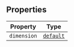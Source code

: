 ## Properties

| Property | Type |
| ------ | ------ |
| <a id="dimension"></a> `dimension` | [`default`](../classes/default.md) |
